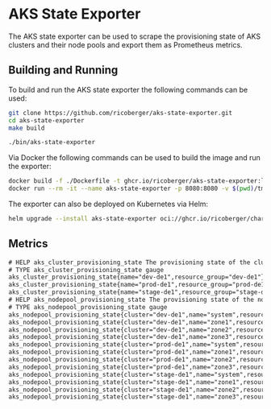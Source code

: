 # AKS State Exporter

The AKS state exporter can be used to scrape the provisioning state of AKS
clusters and their node pools and export them as Prometheus metrics.

## Building and Running

To build and run the AKS state exporter the following commands can be used:

```sh
git clone https://github.com/ricoberger/aks-state-exporter.git
cd aks-state-exporter
make build

./bin/aks-state-exporter
```

Via Docker the following commands can be used to build the image and run the
exporter:

```sh
docker build -f ./Dockerfile -t ghcr.io/ricoberger/aks-state-exporter:latest .
docker run --rm -it --name aks-state-exporter -p 8080:8080 -v $(pwd)/tmp:/aks-state-exporter/config ghcr.io/ricoberger/aks-state-exporter:latest --config=/aks-state-exporter/config/config.yaml
```

The exporter can also be deployed on Kubernetes via Helm:

```sh
helm upgrade --install aks-state-exporter oci://ghcr.io/ricoberger/charts/aks-state-exporter --version 1.0.0
```

## Metrics

```txt
# HELP aks_cluster_provisioning_state The provisioning state of the cluster (0 - Unknown, 1 - Succeeded, 2 - Failed, 3 - Canceled, 4 - Creating, 5 - Updating, 6 - Deleting, 7 - Upgrading, 8 - UpgradingNodeImageVersion, 9 - ReconcilingClusterETCDCertificates)
# TYPE aks_cluster_provisioning_state gauge
aks_cluster_provisioning_state{name="dev-de1",resource_group="dev-de1"} 1
aks_cluster_provisioning_state{name="prod-de1",resource_group="prod-de1"} 1
aks_cluster_provisioning_state{name="stage-de1",resource_group="stage-de1"} 1
# HELP aks_nodepool_provisioning_state The provisioning state of the node pool (0 - Unknown, 1 - Succeeded, 2 - Failed, 3 - Canceled, 4 - Creating, 5 - Updating, 6 - Deleting, 7 - Upgrading, 8 - UpgradingNodeImageVersion, 9 - ReconcilingClusterETCDCertificates)
# TYPE aks_nodepool_provisioning_state gauge
aks_nodepool_provisioning_state{cluster="dev-de1",name="system",resource_group="dev-de1"} 1
aks_nodepool_provisioning_state{cluster="dev-de1",name="zone1",resource_group="dev-de1"} 1
aks_nodepool_provisioning_state{cluster="dev-de1",name="zone2",resource_group="dev-de1"} 1
aks_nodepool_provisioning_state{cluster="dev-de1",name="zone3",resource_group="dev-de1"} 1
aks_nodepool_provisioning_state{cluster="prod-de1",name="system",resource_group="prod-de1"} 1
aks_nodepool_provisioning_state{cluster="prod-de1",name="zone1",resource_group="prod-de1"} 1
aks_nodepool_provisioning_state{cluster="prod-de1",name="zone2",resource_group="prod-de1"} 1
aks_nodepool_provisioning_state{cluster="prod-de1",name="zone3",resource_group="prod-de1"} 1
aks_nodepool_provisioning_state{cluster="stage-de1",name="system",resource_group="stage-de1"} 1
aks_nodepool_provisioning_state{cluster="stage-de1",name="zone1",resource_group="stage-de1"} 1
aks_nodepool_provisioning_state{cluster="stage-de1",name="zone2",resource_group="stage-de1"} 1
aks_nodepool_provisioning_state{cluster="stage-de1",name="zone3",resource_group="stage-de1"} 1
```
